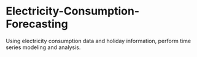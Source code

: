 # Electricity-Consumption-Forecasting
Using electricity consumption data and holiday information, perform time series modeling and analysis.  
